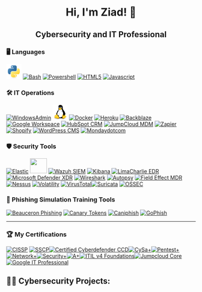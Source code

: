 <h1 align="center">Hi, I'm Ziad! 👋</h1>
<h2 align="center">Cybersecurity and IT Professional</h2>

### 🖥️ Languages
<p align="left">
<a href="https://www.python.org/" target="_blank"><img src="https://raw.githubusercontent.com/devicons/devicon/master/icons/python/python-original.svg" alt="Python" width="40" height="40"/></a> <a href="https://www.gnu.org/software/bash/" target="_blank"><img src="https://github.com/user-attachments/assets/f62d6a01-ad2c-49d8-86aa-761c11b546ff" alt="Bash" width="40" height="40"/></a> <a href="https://learn.microsoft.com/en-us/powershell/" target="_blank"><img src="https://github.com/user-attachments/assets/57532d85-8e93-4387-b2ee-c65a014577b2" alt="Powershell" width="38" height="40"/></a> <a href="" target="_blank"><img src="https://github.com/user-attachments/assets/f0dc85e1-395a-45f8-9897-987c957827d6" alt="HTML5" width="40" height="40"/></a> <a href="" target="_blank"><img src="https://github.com/user-attachments/assets/7da68bfe-4872-4ec2-a518-787f25b44d9c" alt="Javascript" width="40" height="40"/></a>

### 🛠 IT Operations
<a href="https://www.microsoft.com/en-us/microsoft-365/business/microsoft-365-administration" target="_blank"><img src="https://github.com/user-attachments/assets/3862bbe2-95d9-45fd-9345-75a61973879c" alt="WindowsAdmin" width="40" height="40"/></a> <a href="https://www.linux.org/" target="_blank"><img src="https://raw.githubusercontent.com/devicons/devicon/master/icons/linux/linux-original.svg" alt="Linux" width="40" height="40"/></a> <a href="https://www.docker.com/" target="_blank"><img src="https://github.com/user-attachments/assets/47ea0851-5193-48b8-a884-272a6340be96" alt="Docker" width="40" height="40"/></a> <a href="https://heroku.com/" target="_blank"><img src="https://www.vectorlogo.zone/logos/heroku/heroku-icon.svg" alt="Heroku" width="40" height="40"/></a> <a href="https://www.backblaze.com/" target="_blank"><img src="https://github.com/user-attachments/assets/0994972c-6917-49a7-8669-31c955efca3c" alt="Backblaze" width="40" height="40"/></a> <a href="https://workspace.google.com/intl/en_ca/" target="_blank"><img src="https://encrypted-tbn0.gstatic.com/images?q=tbn:ANd9GcRqc9p1yNRFlBhBBm5TI5uMZdTAyAkf_fjTgg&s" alt="Google Workspace" width="45" height="40"/></a> <a href="https://www.hubspot.com/?hubs_content=www.hubspot.com/products/crm&hubs_content-cta=null" target="_blank"><img src="https://www.vectorlogo.zone/logos/hubspot/hubspot-icon.svg" alt="HubSpot CRM" width="40" height="40"/></a> <a href="https://jumpcloud.com/" target="_blank"><img src="https://e7.pngegg.com/pngimages/614/981/png-clipart-jumpcloud-active-directory-computer-software-software-as-a-service-single-sign-on-cloud-computing-cloud-computing-active-directory-thumbnail.png" alt="JumpCloud MDM" width="40" height="40"/></a> <a href="https://zapier.com/" target="_blank"><img src="https://www.vectorlogo.zone/logos/zapier/zapier-icon.svg" alt="Zapier" width="40" height="40"/></a> <a href="https://www.shopify.com/" target="_blank"><img src="https://github.com/user-attachments/assets/78c3e71c-0b5c-4f57-ba06-91a1e7b41753" alt="Shopify" width="40" height="40"/></a> <a href="https://wordpress.org/" target="_blank"><img src="https://www.vectorlogo.zone/logos/wordpress/wordpress-icon.svg" alt="WordPress CMS" width="40" height="40"/></a> <a href="https://monday.com/" target="_blank"><img src="https://github.com/user-attachments/assets/967af8f7-1245-49e5-80b8-5032891b266d" alt="Mondaydotcom" width="47" height="40"/></a>

### 🛡️ Security Tools
<p align="left">
<a href="https://www.elastic.co/" target="_blank"><img src="https://www.vectorlogo.zone/logos/elastic/elastic-icon.svg" alt="Elastic" width="40" height="40"/></a>
  <a href="https://www.microsoft.com/en-ca/security/business/siem-and-xdr/microsoft-sentinel" target="_blank"><img src="https://github.com/user-attachments/assets/58381c23-aa98-4967-94ff-9380b282e2a2" width="45" height="40"/></a>
  <a href="https://wazuh.com/" target="_blank"><img src="https://upload.wikimedia.org/wikipedia/commons/6/6c/Wazuh_blue.png" alt="Wazuh SIEM" width="40" height="40"/></a>
  <a href="https://www.elastic.co/kibana" target="_blank"><img src="https://github.com/user-attachments/assets/9cfd8366-4cbb-4081-87a1-5333c67e78fd" alt="Kibana" width="40" height="40"/></a>
  <a href="https://limacharlie.io/" target="_blank"><img src="https://info.limacharlie.io/hubfs/Logos%20LC/limacharlie-glitch-white-10-sec.gif" alt="LimaCharlie EDR" width="40" height="40"/></a>
  <a href="https://www.microsoft.com/en-ca/security/business/siem-and-xdr/microsoft-defender-xdr" target="_blank"><img src="https://upload.wikimedia.org/wikipedia/commons/a/a4/Windows-defender.svg" alt="Microsoft Defender XDR" width="40" height="40"/></a>
  <a href="https://www.wireshark.org/" target="_blank"><img src="https://github.com/user-attachments/assets/2da756d8-638f-4840-94fd-1a6add251118" alt="Wireshark" width="40" height="40"/></a>
   <a href="https://www.autopsy.com/" target="_blank"><img src="https://github.com/user-attachments/assets/7c060517-4405-43ec-941d-ea12bbfa45a0" alt="Autopsy" width="40" height="40"/></a>
   <a href="https://fieldeffect.com/products/mdr" target="_blank"><img src="https://github.com/user-attachments/assets/a4989c1f-fb0f-4c6a-a559-d794c8e1c64f" alt="Field Effect MDR" width="40" height="40"/></a>
   <a href="https://www.tenable.com/products/nessus" target="_blank"><img src="https://github.com/user-attachments/assets/ab6d4cdd-fc4d-4f0a-a0e8-2edfdb3abed6" alt="Nessus" width="40" height="40"/></a>
  <a href="https://volatilityfoundation.org/" target="_blank"> <img src="https://github.com/user-attachments/assets/35761073-89ce-4a02-a04c-1a888b0c95c5" alt="Volatility" width="40" height="40"/></a>
  <a href="https://www.virustotal.com/gui/" target="_blank"><img src="https://www.svgrepo.com/show/331633/virustotal.svg" alt="VirusTotal" width="40" height="40"/><a href="https://suricata.io/" target="_blank"><img src="https://suricata.io/wp-content/uploads/2023/09/Logo-Suricata-vert-whitetype-R.png" alt="Suricata" width="40" height="40"/></a> <a href="https://www.ossec.net/" target="_blank"><img src="https://www.ossec.net/wp-content/uploads/2019/01/ossec_logo_2-300x113.png" alt="OSSEC" width="68" height="40"/></a> 
</p>

### 🎣 Phishing Simulation Training Tools
<p align="left">
  <a href="https://www.beauceronsecurity.com/" target="_blank"><img src="https://onbcanada.ca/wp-content/uploads/2018/10/beauceronlogo.png" alt="Beauceron Phishing" width="40" height="40"/></a> <a href="https://canarytokens.org/nest/" target="_blank"><img src="https://github.com/user-attachments/assets/10fb3f20-e6ee-4e19-bd99-6d9a722182d4"alt="Canary Tokens" width="53" height="40"/></a> <a href="https://caniphish.com/"><img src="https://github.com/user-attachments/assets/916dacc1-0e52-483e-97ff-afe5d83285d1"alt="Caniphish" width="40" height="40"/></a>   <a href="https://getgophish.com"><img src="https://github.com/user-attachments/assets/6b66bed7-9a49-46d1-a89b-05b3edbb49c9"alt="GoPhish" width="40" height="40"/></a> 

---

### 🏆 My Certifications
<p align="left">
<a href="https://www.credly.com/badges/3947e9c3-40d1-41c0-8489-deb6c7a10495/public_url" target="_blank"><img src="https://github.com/user-attachments/assets/c14405dc-2810-4a41-974f-1c241faefc78" alt="CISSP" width="60" height="60"></a> <a href="https://www.credly.com/badges/5de2de33-5b1f-4a1a-bf4d-c109c8cad3b1" target="_blank"><img src="https://github.com/user-attachments/assets/6ec3e303-50b5-4633-b5cf-721df33c03ed" alt="SSCP" width="60" height="60"></a><a href="https://www.credly.com/badges/c1a085e7-8058-4449-89e5-b84819b5264d/public_url" target="_blank"><img src="https://github.com/user-attachments/assets/9bb6ba54-e9eb-4c52-a760-f841175f9c1c" alt="Certified Cyberdefender CCD" width="60" height="60"></a><a href="https://www.credly.com/badges/64c47aeb-615d-4bf9-9581-84191f0b12b5/public_url" target="_blank"><img src="https://github.com/user-attachments/assets/e8512cdb-b384-49ec-8082-d86d467e5ff1" alt="CySa+" width="60" height="60"></a><a href="https://www.credly.com/badges/b9cd32b1-9c51-4834-888c-f9255a9f3863/public_url" target="_blank"><img src="https://github.com/user-attachments/assets/5fd26fe4-9a08-43f6-a9e4-8a2e5a7b816d" alt="Pentest+" width="60" height="60"></a><a href="https://www.credly.com/badges/1dabd0fe-b3bf-41da-936c-6f2478fbdbce/public_url" target="_blank"><img src="https://github.com/user-attachments/assets/2598c1b9-0f1d-4121-88c0-37e0737cb692" alt="Network+" width="60" height="60"></a><a href="https://www.credly.com/badges/b9c702e7-b532-4cd5-a840-bba3e4090deb/public_url" target="_blank"><img src="https://github.com/user-attachments/assets/8fdaccd2-47b2-4354-8822-dff47bad7a5a" alt="Security+" width="60" height="60"></a><a href="https://www.credly.com/badges/957dd78d-f26f-4b9e-bb32-3f08c58d88d7/public_url" target="_blank"><img src="https://github.com/user-attachments/assets/003f83dc-5e5e-4da8-9c96-bf4f36ccde70" alt="A+" width="60" height="60"></a><a href="https://www.peoplecert.org/for-corporations/certificate-verification-service" target="_blank"><img src="https://github.com/user-attachments/assets/135dd520-3776-44b5-9c14-bc642bf86dad" alt="ITIL v4 Foundations" width="60" height="60"></a><a href="https://brillium-resources.s3.amazonaws.com/downloads/jumpcloud.onlinetests.app/reports/20240226_TDDYXCJSU3R3/A03VNM_CertLetter_20240226_234647.pdf" target="_blank"><img src="https://github.com/user-attachments/assets/0bd3ae11-497d-402b-9d56-e850b54b1df2" alt="Jumpcloud Core" width="60" height="60"></a><a href="https://www.coursera.org/account/accomplishments/professional-cert/6AEY2RBDK5FJ" target="_blank"><img src="https://github.com/user-attachments/assets/b8e06b3d-3f33-472b-a9e1-6782272e6497" alt="Google IT Professional" width="60" height="60"></a>
</p>


<h2>👨‍💻 Cybersecurity Projects:</h2>


<!-- Add your projects here -->

